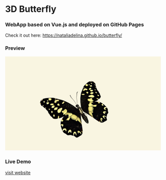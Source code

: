 # 3D Butterfly

### WebApp based on Vue.js and deployed on GitHub Pages

Check it out here: https://nataliadelina.github.io/butterfly/

### Preview

![screenshot](./src/assets/img/screenshot-butterfly.png)


### Live Demo

[visit website](https://nataliadelina.github.io/butterfly/)
